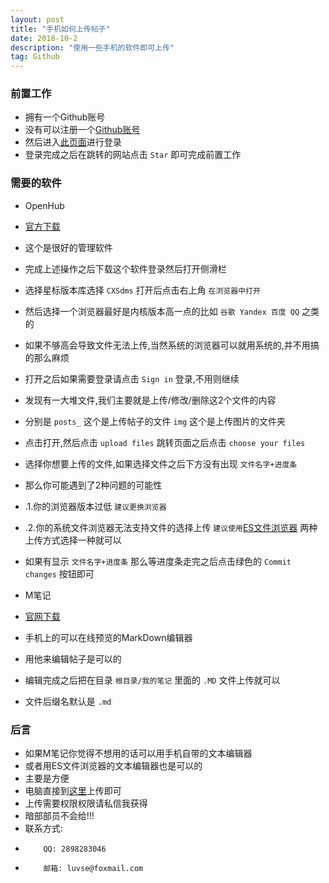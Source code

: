 ```yaml
---
layout: post
title: "手机如何上传帖子"
date: 2018-10-2
description: "使用一些手机的软件即可上传"
tag: Github
---
```



### 前置工作

* 拥有一个Github账号
* 没有可以注册一个[Github账号](https://github.com/join)
* 然后进入[此页面](https://github.com/login?return_to=%2FGreenChennai%2FCXSdms)进行登录
* 登录完成之后在跳转的网站点击 `Star` 即可完成前置工作

### 需要的软件

* OpenHub

* [官方下载](https://www.coolapk.com/apk/com.thirtydegreesray.openhub)

* 这个是很好的管理软件
* 完成上述操作之后下载这个软件登录然后打开侧滑栏
* 选择星标版本库选择 `CXSdms` 打开后点击右上角 `在浏览器中打开`
* 然后选择一个浏览器最好是内核版本高一点的比如 `谷歌 Yandex 百度 QQ` 之类的
* 如果不够高会导致文件无法上传,当然系统的浏览器可以就用系统的,并不用搞的那么麻烦
* 打开之后如果需要登录请点击 `Sign in` 登录,不用则继续
* 发现有一大堆文件,我们主要就是上传/修改/删除这2个文件的内容
* 分别是 `posts_` 这个是上传帖子的文件 `img` 这个是上传图片的文件夹
* 点击打开,然后点击 `upload files` 跳转页面之后点击 `choose your files`
* 选择你想要上传的文件,如果选择文件之后下方没有出现 `文件名字+进度条`
* 那么你可能遇到了2种问题的可能性
* .1.你的浏览器版本过低 `建议更换浏览器`
* .2.你的系统文件浏览器无法支持文件的选择上传 `建议使用`[ES文件浏览器](https://www.thelunai.ml/2018/10/ES/) 两种上传方式选择一种就可以
* 如果有显示 `文件名字+进度条` 那么等进度条走完之后点击绿色的 `Commit changes` 按钮即可

* M笔记

* [官网下载](https://www.coolapk.com/apk/com.hjq.md)

* 手机上的可以在线预览的MarkDown编辑器
* 用他来编辑帖子是可以的
* 编辑完成之后把在目录 `根目录/我的笔记` 里面的 `.MD` 文件上传就可以
* 文件后缀名默认是 `.md` 

### 后言

* 如果M笔记你觉得不想用的话可以用手机自带的文本编辑器
* 或者用ES文件浏览器的文本编辑器也是可以的
* 主要是方便
* 电脑直接到[这里](https://github.com/GreenChennai/CXSdms)上传即可
* 上传需要权限权限请私信我获得
* 暗部部员不会给!!!
* 联系方式:
*         QQ: 2898283046
*         邮箱: luvse@foxmail.com

